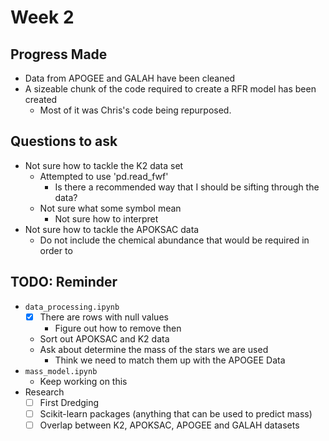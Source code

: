 # Week 2

## Progress Made
- Data from APOGEE and GALAH have been cleaned
- A sizeable chunk of the code required to create a RFR model has been created
    - Most of it was Chris's code being repurposed.

## Questions to ask
- Not sure how to tackle the K2 data set
    - Attempted to use 'pd.read_fwf'
        - Is there a recommended way that I should be sifting through the data?
    - Not sure what some symbol mean
        - Not sure how to interpret
- Not sure how to tackle the APOKSAC data
    - Do not include the chemical abundance that would be required in order to

## TODO: Reminder
- `data_processing.ipynb`
    - [x] There are rows with null values
        - Figure out how to remove then
    - Sort out APOKSAC and K2 data
    - Ask about determine the mass of the stars we are used
        - Think we need to match them up with the APOGEE Data
- `mass_model.ipynb`
    - Keep working on this
- Research
    - [ ] First Dredging
    - [ ] Scikit-learn packages (anything that can be used to predict mass)
    - [ ] Overlap between K2, APOKSAC, APOGEE and GALAH datasets

